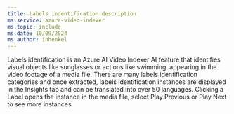 ```yaml
---
title: Labels indentification description
ms.service: azure-video-indexer
ms.topic: include
ms.date: 10/09/2024
ms.author: inhenkel
---
```


Labels identification is an Azure AI Video Indexer AI feature that identifies visual objects like sunglasses or actions like swimming, appearing in the video footage of a media file. There are many labels identification categories and once extracted, labels identification instances are displayed in the Insights tab and can be translated into over 50 languages. Clicking a Label opens the instance in the media file, select Play Previous or Play Next to see more instances.
